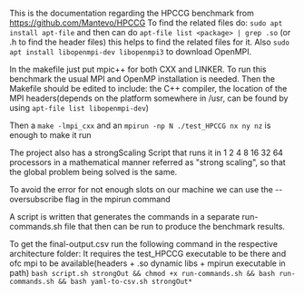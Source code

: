 This is the documentation regarding the HPCCG benchmark from https://github.com/Mantevo/HPCCG
To find the related files do: `sudo apt install apt-file` and then can do `apt-file list <package> | grep .so` (or .h to find the header files)
this helps to find the related files for it.
Also `sudo apt install libopenmpi-dev libopenmpi3` to download OpenMPI. 

In the makefile just put mpic++ for both CXX and LINKER. 
To run this benchmark the usual MPI and OpenMP installation is needed.
Then the Makefile should be edited to include: the C++ compiler, the location of the MPI headers(depends on the platform somewhere in /usr, can be found by using `apt-file list libopenmpi-dev`)

Then a `make -lmpi_cxx` and an `mpirun -np N ./test_HPCCG nx ny nz` is enough to make it run

The project also has a strongScaling Script that runs it in 1 2 4 8 16 32 64 processors in a mathematical manner referred as "strong scaling", so that the global problem being solved is the same.

To avoid the error for not enough slots on our machine we can use the --oversubscribe flag in the mpirun command

A script is written that generates the commands in a separate run-commands.sh file that then can be run to produce the benchmark results.

To get the final-output.csv run the following command in the respective architecture folder:
It requires the test_HPCCG executable to be there and ofc mpi to be available(headers + .so dynamic libs + mpirun executable in path)
`bash script.sh strongOut && chmod +x run-commands.sh && bash run-commands.sh && bash yaml-to-csv.sh strongOut*`
